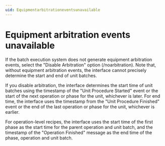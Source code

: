 ```yaml
---
uid: Equipmentarbitrationeventsunavailable
---
```


# Equipment arbitration events unavailable

If the batch execution system does not generate equipment arbitration events, select the "Disable Arbitration" option (/noarbitration). Note that, without equipment arbitration events, the interface cannot precisely determine the start and end of unit batches.

If you disable arbitration, the interface determines the start time of unit batches using the timestamp of the "Unit Procedure Started" event or the start of the next operation or phase for the unit, whichever is later. For end time, the interface uses the timestamp from the "Unit Procedure Finished" event or the end of the last operation or phase for the unit, whichever is earlier.

For operation-level recipes, the interface uses the start time of the first phase as the start time for the parent operation and unit batch, and the timestamp of the "Operation Finished" message as the end time of the phase, operation and unit batch.
